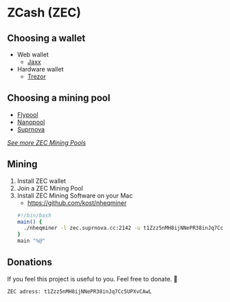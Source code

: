 # ZCash (ZEC)

## Choosing a wallet

- Web wallet
  - [Jaxx](https://jaxx.io/)
- Hardware wallet
  - [Trezor](https://shop.trezor.io/)

## Choosing a mining pool

- [Flypool](https://zcash.flypool.org/)
- [Nanopool](https://zec.nanopool.org/)
- [Suprnova](https://zec.suprnova.cc/index.php)

[*See more ZEC Mining Pools*](https://investoon.com/mining_pools/zec)

## Mining

1. Install ZEC wallet
2. Join a ZEC Mining Pool
3. Install ZEC Mining Software on your Mac
    - https://github.com/kost/nheqminer
    ```bash
    #!/bin/bash
    main() {
      ./nheqminer -l zec.suprnova.cc:2142 -u t1Zzz5nMH8ijNNePR38inJq7Cc5UPXvCAwL -p x -t 4
    }
    main "%@"
    ```

## Donations

If you feel this project is useful to you. Feel free to donate. :bow:

```
ZEC adress: t1Zzz5nMH8ijNNePR38inJq7Cc5UPXvCAwL
```
